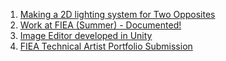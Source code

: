 1. [Making a 2D lighting system for Two Opposites](https://makra.wtf/docs/2022/two-opoosites/)
2. [Work at FIEA (Summer) - Documented!](https://makra.wtf/docs/2022/soul-shard/)
3. [Image Editor developed in Unity](https://makra.wtf/docs/2023/unity-image-editor/)
4. [FIEA Technical Artist Portfolio Submission](https://makra.wtf/docs/2022/fiea-tech-art-portfolio-copy/)